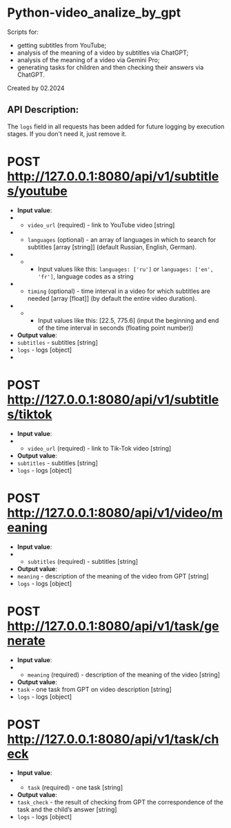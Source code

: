 # Python-video_analize_by_gpt
Scripts for:
* getting subtitles from YouTube;
* analysis of the meaning of a video by subtitles via ChatGPT;
* analysis of the meaning of a video via Gemini Pro;
* generating tasks for children and then checking their answers via ChatGPT.

Created by 02.2024

## API Description:

The `logs` field in all requests has been added for future logging by execution stages. If you don't need it, just remove it.

# POST http://127.0.0.1:8080/api/v1/subtitles/youtube
* **Input value**:
* * `video_url` (required) - link to YouTube video [string]
* * `languages` (optional) - an array of languages in which to search for subtitles [array [string]] (default Russian, English, German).
* * * Input values like this: `languages: ['ru']` or `languages: ['en', 'fr']`, language codes as a string
* * `timing` (optional) - time interval in a video for which subtitles are needed [array [float]] (by default the entire video duration).
* * * Input values like this: [22.5, 775.6] (input the beginning and end of the time interval in seconds (floating point number))
* **Output value**:
* `subtitles` - subtitles [string]
* `logs` - logs [object]
* 
# POST http://127.0.0.1:8080/api/v1/subtitles/tiktok
* **Input value**:
* * `video_url` (required) - link to Tik-Tok video [string]
* **Output value**:
* `subtitles` - subtitles [string]
* `logs` - logs [object]

# POST http://127.0.0.1:8080/api/v1/video/meaning
* **Input value**:
* * `subtitles` (required) - subtitles [string]
* **Output value**:
* `meaning` - description of the meaning of the video from GPT [string]
* `logs` - logs [object]

# POST http://127.0.0.1:8080/api/v1/task/generate
* **Input value**:
* * `meaning` (required) - description of the meaning of the video [string]
* **Output value**:
* `task` - one task from GPT on video description [string]
* `logs` - logs [object]

# POST http://127.0.0.1:8080/api/v1/task/check
* **Input value**:
* * `task` (required) - one task [string]
* **Output value**:
* `task_check` - the result of checking from GPT the correspondence of the task and the child’s answer [string]
* `logs` - logs [object]
